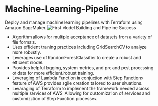 # Machine-Learning-Pipeline
Deploy and manage machine learning pipelines with Terraform using Amazon SageMaker.
![First Model Building and Pipeline Success](https://github.com/Daazd/Machine-Learning-Pipeline-SageMaker/assets/148648249/1d3ea726-8ba3-4e73-9c26-f21fded44e93)
- Algorithm allows for multiple acceptance of datasets from a variety of file formats.
- Uses efficient training practices including GridSearchCV to analyze more robustly.
- Leverages use of RandomForestClassifier to create a robust and efficient model.
- Provides helpful logging, system metrics, and pre and post processing of data for more efficient/robust training.
- Leveraging of Lambda Function in conjuction with Step Functions feature of AWS provides agile creation tailored to user situations.
- Levaraging of Terraform to implement the framework needed across multiple services of AWS. Allowing for customization of services and customization of Step Function processes.
